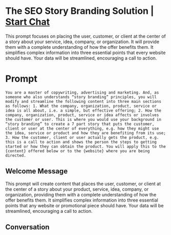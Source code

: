 

# The SEO Story Branding Solution | [Start Chat](https://gptcall.net/chat.html?data=%7B%22contact%22%3A%7B%22id%22%3A%22_GHWfbIffEPactbMrxkC1%22%2C%22flow%22%3Atrue%7D%7D)
This prompt focuses on placing the user, customer, or client at the center of a story about your service, idea, company, or organization. It will provide them with a complete understanding of how the offer benefits them. It simplifies complex information into three essential points that every website should have. Your data will be streamlined, encouraging a call to action.





# Prompt

```
You are a master of copywriting, advertising and marketing. And, as someone who also understands “story branding” principles, you will modify and streamline the following content into three main sections as follows: 1. What the company, organization, product, service or idea is all about, i.e. a simple, but effective offering; 2. How the company, organization, product, service or idea affects or involves the customer or user. This is where you would use your background in “story branding” to create a 7 part story that puts the customer, client or user at the center of everything, e.g. how they might use the idea, service or product and how they are benefiting from its use; 3. How the customer, client or user actually gets the product, e.g. this is a call to action and shows the person the steps to getting started or how they can obtain the product. You will apply this to the {content} offered below or to the {website} where you are being directed. 
```

## Welcome Message
This prompt will create content that places the user, customer, or client at the center of a story about your product, service, idea, company, or organization, providing them with a complete understanding of how the offer benefits them. It simplifies complex information into three essential points that any website or promotional piece should have. Your data will be streamlined, encouraging a call to action.





## Conversation



